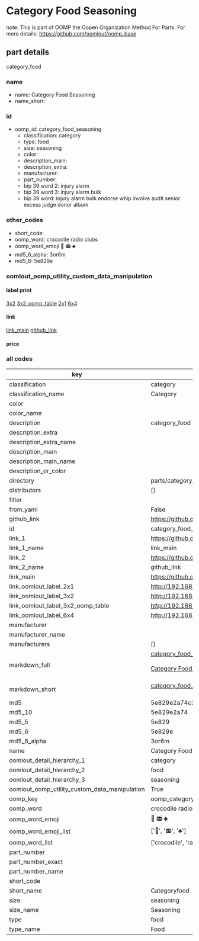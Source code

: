 # Category Food Seasoning  

note: This is part of OOMP the Oopen Organization Method For Parts. For more details: https://github.com/oomlout/oomp_base

##  part details



category_food

### name
* name: Category Food Seasoning
* name_short: 
### id
* oomp_id: category_food_seasoning
  * classification: category
  * type: food
  * size: seasoning
  * color: 
  * description_main: 
  * description_extra: 
  * manufacturer: 
  * part_number: 
  * bip 39 word 2: injury alarm
  * bip 39 word 3: injury alarm bulk
  * bip 39 word: injury alarm bulk endorse whip involve audit senior excess judge donor album

### other_codes
* short_code: 
* oomp_word: crocodile radio clubs
* oomp_word_emoji :crocodile: :radio: :clubs:
* md5_6_alpha: 3or6m
* md5_6: 5e829e






### oomlout_oomp_utility_custom_data_manipulation
#### label print
[3x2](http://192.168.1.245:1112/?label=oomp%203or6m)
[3x2_oomp_table](http://192.168.1.107:1112/?label=oomp%203or6m)
[2x1](http://192.168.1.242:1112/?label=oomp%203or6m)
[6x4](http://192.168.1.55:1112/?label=oomp%203or6m)    

#### link

[link_main](https://github.com/oomlout/oomlout_oomp_current_version_messy/tree/main/parts/category_food_seasoning) [github_link](https://github.com/oomlout/oomlout_oomp_part_src/tree/main/parts/category_food_seasoning)                             

#### price







### all codes 
| key | value |  
| --- | --- |  
| classification | category |  
| classification_name | Category |  
| color |  |  
| color_name |  |  
| description | category_food |  
| description_extra |  |  
| description_extra_name |  |  
| description_main |  |  
| description_main_name |  |  
| description_or_color |   |  
| directory | parts/category_food_seasoning |  
| distributors | [] |  
| filter |  |  
| from_yaml | False |  
| github_link | https://github.com/oomlout/oomlout_oomp_part_src/tree/main/parts/category_food_seasoning |  
| id | category_food_seasoning |  
| link_1 | https://github.com/oomlout/oomlout_oomp_current_version_messy/tree/main/parts/category_food_seasoning |  
| link_1_name | link_main |  
| link_2 | https://github.com/oomlout/oomlout_oomp_part_src/tree/main/parts/category_food_seasoning |  
| link_2_name | github_link |  
| link_main | https://github.com/oomlout/oomlout_oomp_current_version_messy/tree/main/parts/category_food_seasoning |  
| link_oomlout_label_2x1 | http://192.168.1.242:1112/?label=oomp%203or6m |  
| link_oomlout_label_3x2 | http://192.168.1.245:1112/?label=oomp%203or6m |  
| link_oomlout_label_3x2_oomp_table | http://192.168.1.107:1112/?label=oomp%203or6m |  
| link_oomlout_label_6x4 | http://192.168.1.55:1112/?label=oomp%203or6m |  
| manufacturer |  |  
| manufacturer_name |  |  
| manufacturers | [] |  
| markdown_full | [category_food_seasoning](https://github.com/oomlout/oomlout_oomp_current_version_messy/tree/main/parts/category_food_seasoning)<br>[](https://github.com/oomlout/oomlout_oomp_current_version_messy/tree/main/parts/category_food_seasoning)<br>[Category Food Seasoning](https://github.com/oomlout/oomlout_oomp_current_version_messy/tree/main/parts/category_food_seasoning)<br><br> |  
| markdown_short | [category_food_seasoning](https://github.com/oomlout/oomlout_oomp_current_version_messy/tree/main/parts/category_food_seasoning)<br><br> |  
| md5 | 5e829e2a74c3a1e1d8fd349c3c0173a1 |  
| md5_10 | 5e829e2a74 |  
| md5_5 | 5e829 |  
| md5_6 | 5e829e |  
| md5_6_alpha | 3or6m |  
| name | Category Food Seasoning |  
| oomlout_detail_hierarchy_1 | category |  
| oomlout_detail_hierarchy_2 | food |  
| oomlout_detail_hierarchy_3 | seasoning |  
| oomlout_oomp_utility_custom_data_manipulation | True |  
| oomp_key | oomp_category_food_seasoning |  
| oomp_word | crocodile radio clubs |  
| oomp_word_emoji | :crocodile: :radio: :clubs: |  
| oomp_word_emoji_list | [':crocodile:', ':radio:', ':clubs:'] |  
| oomp_word_list | ['crocodile', 'radio', 'clubs'] |  
| part_number |  |  
| part_number_exact |  |  
| part_number_name |  |  
| short_code |  |  
| short_name | Categoryfood |  
| size | seasoning |  
| size_name | Seasoning |  
| type | food |  
| type_name | Food |  
